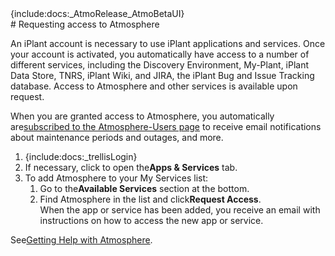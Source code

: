 <div class="wysiwyg-macro"><div class="wysiwyg-macro-tag wysiwyg-macro-starttag">{include:docs:_AtmoRelease_AtmoBetaUI}</div></div>
# Requesting access to Atmosphere

An iPlant account is necessary to use iPlant applications and services. Once your account is activated, you automatically have access to a number of different services, including the Discovery Environment, My-Plant, iPlant Data Store, TNRS, iPlant Wiki, and JIRA, the iPlant Bug and Issue Tracking database. Access to Atmosphere and other services is available upon request.

When you are granted access to Atmosphere, you automatically are[subscribed to the Atmosphere-Users page](http://mail.iplantcollaborative.org/mailman/listinfo/atmosphere-users) to receive email notifications about maintenance periods and outages, and more.

1.  <div class="wysiwyg-macro"><div class="wysiwyg-macro-tag wysiwyg-macro-starttag">{include:docs:_trellisLogin}</div></div>
2.  If necessary, click to open the**Apps & Services** tab.
3.  To add Atmosphere to your My Services list:
    1.  Go to the**Available Services** section at the bottom.
    2.  Find Atmosphere in the list and click**Request Access**.  
        When the app or service has been added, you receive an email with instructions on how to access the new app or service.

See[Getting Help with Atmosphere](https://pods.iplantcollaborative.org/wiki/display/atmman/Getting+Help+with+Atmosphere "Getting Help with Atmosphere").